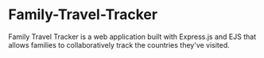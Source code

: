 # Family-Travel-Tracker
Family Travel Tracker is a web application built with Express.js and EJS that allows families to collaboratively track the countries they've visited. 
